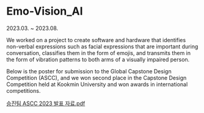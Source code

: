 # Emo-Vision_AI

2023.03. ~ 2023.08.

We worked on a project to create software and hardware that identifies non-verbal expressions such as facial expressions that are important during conversation, classifies them in the form of emojis, and transmits them in the form of vibration patterns to both arms of a visually impaired person.

Below is the poster for submission to the Global Capstone Design Competition (ASCC), and we won second place in the Capstone Design Competition held at Kookmin University and won awards in international competitions.

[승진팀 ASCC 2023 발표 자료.pdf](https://github.com/Seungeun-Chung/Emo-Vision_AI/files/12522750/ASCC.2023.pdf)
